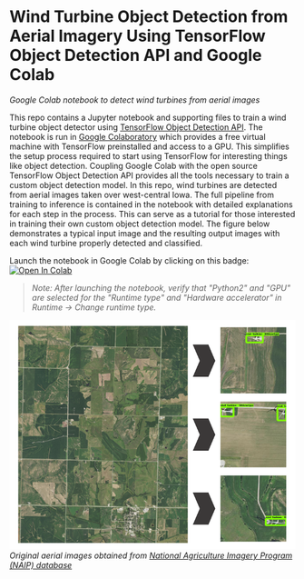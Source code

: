 # Wind Turbine Object Detection from Aerial Imagery Using TensorFlow Object Detection API and Google Colab
*Google Colab notebook to detect wind turbines from aerial images*

This repo contains a Jupyter notebook and supporting files to train a wind turbine object detector using [TensorFlow Object Detection API](https://github.com/tensorflow/models/tree/master/research/object_detection). The notebook is run in [Google Colaboratory](https://colab.research.google.com/notebooks/welcome.ipynb) which provides a free virtual machine with TensorFlow preinstalled and access to a GPU. This simplifies the setup process required to start using TensorFlow for interesting things like object detection. Coupling Google Colab with the open source TensorFlow Object Detection API provides all the tools necessary to train a custom object detection model. In this repo, wind turbines are detected from aerial images taken over west-central Iowa. The full pipeline from training to inference is contained in the notebook with detailed explanations for each step in the process. This can serve as a tutorial for those interested in training their own custom object detection model. The figure below demonstrates a typical input image and the resulting output images with each wind turbine properly detected and classified.

Launch the notebook in Google Colab by clicking on this badge: [![Open In Colab](https://colab.research.google.com/assets/colab-badge.svg)](https://colab.research.google.com/github/lbborkowski/wind-turbine-detector/blob/master/WindTurbineDetector.ipynb)
> *Note: After launching the notebook, verify that "Python2" and "GPU" are selected for the "Runtime type" and "Hardware accelerator" in Runtime -> Change runtime type.*

![](WindTurbineDetectorFigure_5.png)
*Original aerial images obtained from [National Agriculture Imagery Program (NAIP) database](https://www.fsa.usda.gov/programs-and-services/aerial-photography/imagery-programs/naip-imagery/)*
